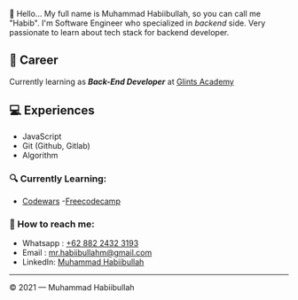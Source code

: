 👋 Hello... My full name is Muhammad Habiibullah, so you can call me "Habib". I'm Software Engineer who specialized in _backend_ side. Very passionate to learn about tech stack for backend developer.

## 💼 Career

Currently learning as **_Back-End Developer_** at [Glints Academy](https://academy.glints.com/)

## 💻 Experiences

- JavaScript
- Git (Github, Gitlab)
- Algorithm

### 🔍 Currently Learning:

- [Codewars](https://github.com/habiibullahm/basic-javascript#readme)
-[Freecodecamp](https://github.com/habiibullahm/basic-javascript/blob/main/freecodecampTest.md)

### 🚀 How to reach me:
- Whatsapp : [+62 882 2432 3193](https://api.whatsapp.com/send?phone=6288224323193)
- Email : [mr.habiibullahm@gmail.com](mailto:mr.habiibullahm@gmail.com)
- LinkedIn: [Muhammad Habiibullah](https://www.linkedin.com/in/muhammad-habibullah/)
---

© 2021 — Muhammad Habiibullah